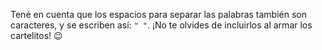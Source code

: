Tené en cuenta que los espacios para separar las palabras también son caracteres, y se escriben así: `" "`. ¡No te olvides de incluirlos al armar los cartelitos! :wink:
